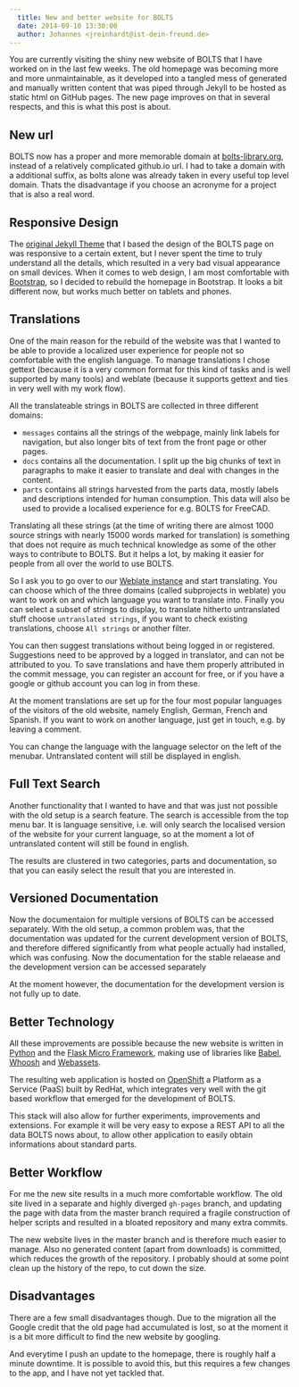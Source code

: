 ```yaml
---
  title: New and better website for BOLTS
  date: 2014-09-10 13:30:00
  author: Johannes <jreinhardt@ist-dein-freund.de>
---
```


You are currently visiting the shiny new website of BOLTS that I have worked on
in the last few weeks. The old homepage was becoming more and more
unmaintainable, as it developed into a tangled mess of generated and manually
written content that was piped through Jekyll to be hosted as static html on
GitHub pages. The new page improves on that in several respects, and this is
what this post is about.

<!-- more -->

New url
-------

BOLTS now has a proper and more memorable domain at
[bolts-library.org](http://bolts-library.org), instead of a relatively
complicated github.io url. I had to take a domain with a additional suffix, as
bolts alone was already taken in every useful top level domain. Thats the
disadvantage if you choose an acronyme for a project that is also a real word.

Responsive Design
-----------------

The [original Jekyll Theme](https://github.com/Wolfr/cactus-jekyll-theme) that
I based the design of the BOLTS page on was responsive to a certain extent, but
I never spent the time to truly understand all the details, which resulted in a
very bad visual appearance on small devices. When it comes to web design, I am
most comfortable with [Bootstrap](http://getbootstrap.com), so I decided to
rebuild the homepage in Bootstrap. It looks a bit different now, but works much
better on tablets and phones.

Translations
------------

One of the main reason for the rebuild of the website was that I wanted to be
able to provide a localized user experience for people not so comfortable with
the english language. To manage translations I chose gettext (because it is a
very common format for this kind of tasks and is well supported by many tools)
and weblate (because it supports gettext and ties in very well with my work
flow).

All the translateable strings in BOLTS are collected in three different domains:

- `messages` contains all the strings of the webpage, mainly link labels
  for navigation, but also longer bits of text from the front page or other
  pages.
- `docs` contains all the documentation. I split up the big chunks of text
  in paragraphs to make it easier to translate and deal with changes in the
  content.
- `parts` contains all strings harvested from the parts data, mostly labels
  and descriptions intended for human consumption. This data will also be used
  to provide a localised experience for e.g. BOLTS for FreeCAD.

Translating all these strings (at the time of writing there are almost 1000
source strings with nearly 15000 words marked for translation) is something
that does not require as much technical knowledge as some of the other ways to
contribute to BOLTS. But it helps a lot, by making it easier for people from
all over the world to use BOLTS.

So I ask you to go over to our
[Weblate instance](https://weblate.stbuehler.de/projects/BOLTS/) and start
translating. You can choose which of the three domains (called subprojects in
weblate) you want to work on and which language you want to translate into.
Finally you can select a subset of strings to display, to translate hitherto
untranslated stuff choose `untranslated strings`, if you want to check existing
translations, choose `All strings` or another filter.

You can then suggest translations without being logged in or registered.
Suggestions need to be approved by a logged in translator, and can not be
attributed to you. To save translations and have them properly attributed in
the commit message, you can register an account for free, or if you have a
google or github account you can log in from these.

At the moment translations are set up for the four most popular languages of the
visitors of the old website, namely English, German, French and Spanish. If you
want to work on another language, just get in touch, e.g. by leaving a comment.

You can change the language with the language selector on the left of the
menubar. Untranslated content will still be displayed in english.

Full Text Search
----------------

Another functionality that I wanted to have and that was just not possible with
the old setup is a search feature. The search is accessible from the top menu
bar. It is language sensitive, i.e. will only search the localised version of
the website for your current language, so at the moment a lot of untranslated
content will still be found in english.

The results are clustered in two categories, parts and documentation, so that
you can easily select the result that you are interested in.

Versioned Documentation
-----------------------

Now the documentaion for multiple versions of BOLTS can be accessed separately.
With the old setup, a common problem was, that the documentation was updated
for the current development version of BOLTS, and therefore differed
significantly from what people actually had installed, which was confusing. Now
the documentation for the stable relaease and the development version can be
accessed separately

At the moment however, the documentation for the development version is not
fully up to date.

Better Technology
-----------------

All these improvements are possible because the new website is written in
[Python](https://www.python.org/) and the [Flask Micro Framework](http://flask.pocoo.org/), 
making use of libraries like [Babel](http://babel.pocoo.org/),
[Whoosh](https://pythonhosted.org/Whoosh/index.html) and
[Webassets](http://webassets.readthedocs.org/en/latest).

The resulting web application is hosted on
[OpenShift](https://www.openshift.com/) a Platform as a Service (PaaS) built by
RedHat, which integrates very well with the git based workflow that emerged for
the development of BOLTS.

This stack will also allow for further experiments, improvements and
extensions. For example it will be very easy to expose a REST API to all the
data BOLTS nows about, to allow other application to easily obtain informations
about standard parts.

Better Workflow
---------------

For me the new site results in a much more comfortable workflow. The old site
lived in a separate and highly diverged `gh-pages` branch, and updating the
page with data from the master branch required a fragile construction of helper
scripts and resulted in a bloated repository and many extra commits.

The new website lives in the master branch and is therefore much easier to
manage. Also no generated content (apart from downloads) is committed, which
reduces the growth of the repository. I probably should at some point clean up
the history of the repo, to cut down the size.


Disadvantages
-------------

There are a few small disadvantages though. Due to the migration all the Google
credit that the old page had accumulated is lost, so at the moment it is a bit
more difficult to find the new website by googling.

And everytime I push an update to the homepage, there is roughly half a minute
downtime. It is possible to avoid this, but this requires a few changes to the
app, and I have not yet tackled that.
